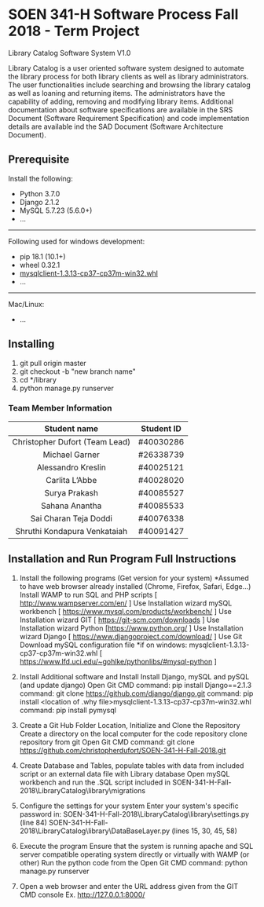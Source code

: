 # SOEN 341-H Software Process Fall 2018 - Term Project

Library Catalog Software System V1.0

Library Catalog is a user oriented software system designed to automate the library process for both library clients as well as library administrators. The user functionalities include searching and browsing the library catalog as well as loaning and returning items. The administrators have the capability of adding, removing and modifying library items. Additional documentation about software specifications are available in the SRS Document (Software Requirement Specification) and code implementation details are available ind the SAD Document (Software Architecture Document).


## Prerequisite
Install the following:
* Python 3.7.0
* Django 2.1.2
* MySQL 5.7.23 (5.6.0+)
* ...
----
Following used for windows development:
* pip 18.1 (10.1+)
* wheel 0.32.1
* [mysqlclient-1.3.13-cp37-cp37m-win32.whl](https://www.lfd.uci.edu/~gohlke/pythonlibs/#mysql-python)
* ...
---
Mac/Linux:
* ...

## Installing

1. git pull origin master
2. git checkout -b "new branch name"
3. cd */library
4. python manage.py runserver

### Team Member Information
| Student name       | Student ID |
| :-----------------:|:-----------:|
| Christopher Dufort (Team Lead) | #40030286 |
| Michael Garner	 | #26338739 |
| Alessandro Kreslin	 |#40025121|	
|Carlita L’Abbe	 |	#40028020	|
|Surya Prakash |	#40085527	|
|Sahana Anantha |	#40085533	|
| Sai Charan Teja Doddi |	#40076338	|
| Shruthi Kondapura Venkataiah|	#40091427|

## Installation and Run Program Full Instructions
1. Install the following programs (Get version for your system)
*Assumed to have web browser already installed (Chrome, Firefox, Safari, Edge...)
Install WAMP to run SQL and PHP scripts [ http://www.wampserver.com/en/ ] Use Installation wizard
mySQL workbench   [ https://www.mysql.com/products/workbench/ ]   Use Installation wizard
GIT [ https://git-scm.com/downloads ]   Use Installation wizard
Python [https://www.python.org/ ]    Use Installation wizard
Django [ https://www.djangoproject.com/download/ ] Use Git
Download mySQL configuration file 
  *if on windows: mysqlclient-1.3.13-cp37-cp37m-win32.whl [ https://www.lfd.uci.edu/~gohlke/pythonlibs/#mysql-python ]

2. Install Additional software and Install
Install Django, mySQL and pySQL (and update django)
  Open Git CMD 
  command: pip install Django==2.1.3
  command: git clone https://github.com/django/django.git
  command: pip install <location of .why file>mysqlclient-1.3.13-cp37-cp37m-win32.whl
  command: pip install pymysql

3. Create a Git Hub Folder Location, Initialize and Clone the Repository
Create a directory on the local computer for the code repository
clone repository from git
  Open Git CMD 
  command:  git clone https://github.com/christopherdufort/SOEN-341-H-Fall-2018.git

4. Create Database and Tables, populate tables with data from included script or an external data file with Library database
Open mySQL workbench and run the .SQL script included in SOEN-341-H-Fall-2018\LibraryCatalog\library\migrations

5. Configure the settings for your system
Enter your system's specific password in:
  SOEN-341-H-Fall-2018\LibraryCatalog\library\settings.py (line 84)
  SOEN-341-H-Fall-2018\LibraryCatalog\library\DataBaseLayer.py (lines 15, 30, 45, 58)

6. Execute the program
Ensure that the system is running apache and SQL server compatible operating system directly or virtually with WAMP (or other)
Run the python code from the 
  Open Git CMD 
  command: python manage.py runserver
  
7. Open a web browser and enter the URL address given from the GIT CMD console 
Ex. http://127.0.0.1:8000/



